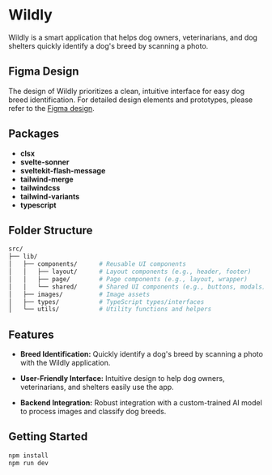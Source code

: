 # Wildly

Wildly is a smart application that helps dog owners, veterinarians, and dog shelters quickly identify a dog's breed by scanning a photo.

## Figma Design

The design of Wildly prioritizes a clean, intuitive interface for easy dog breed identification. For detailed design elements and prototypes, please refer to the [Figma design](https://www.figma.com/design/peRsT7RJmRIWobyPbFhuko/Wildly?node-id=0-1&t=hVN6FmVQlZs3Yaao-1).

## Packages

- **clsx**
- **svelte-sonner**
- **sveltekit-flash-message**
- **tailwind-merge**
- **tailwindcss**
- **tailwind-variants**
- **typescript**

## Folder Structure

```bash
src/
├── lib/
│   ├── components/      # Reusable UI components
│   │   ├── layout/      # Layout components (e.g., header, footer)
│   │   ├── page/        # Page components (e.g., layout, wrapper)
│   │   └── shared/      # Shared UI components (e.g., buttons, modals)
│   ├── images/          # Image assets
│   ├── types/           # TypeScript types/interfaces
│   └── utils/           # Utility functions and helpers
```

## Features

- **Breed Identification:** Quickly identify a dog's breed by scanning a photo with the Wildly application.

- **User-Friendly Interface:** Intuitive design to help dog owners, veterinarians, and shelters easily use the app.

- **Backend Integration:** Robust integration with a custom-trained AI model to process images and classify dog breeds.

## Getting Started

```bash
npm install
npm run dev
```
